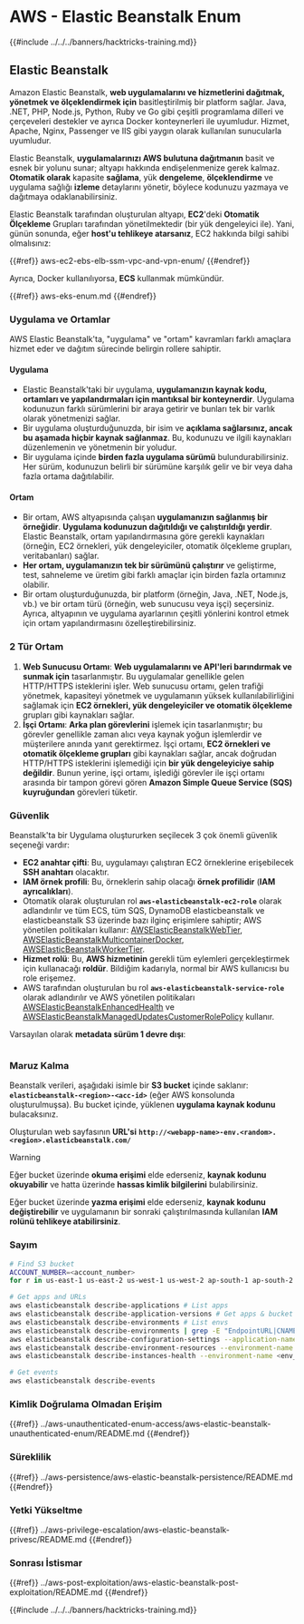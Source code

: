 # AWS - Elastic Beanstalk Enum

{{#include ../../../banners/hacktricks-training.md}}

## Elastic Beanstalk

Amazon Elastic Beanstalk, **web uygulamalarını ve hizmetlerini dağıtmak, yönetmek ve ölçeklendirmek için** basitleştirilmiş bir platform sağlar. Java, .NET, PHP, Node.js, Python, Ruby ve Go gibi çeşitli programlama dilleri ve çerçeveleri destekler ve ayrıca Docker konteynerleri ile uyumludur. Hizmet, Apache, Nginx, Passenger ve IIS gibi yaygın olarak kullanılan sunucularla uyumludur.

Elastic Beanstalk, **uygulamalarınızı AWS bulutuna dağıtmanın** basit ve esnek bir yolunu sunar; altyapı hakkında endişelenmenize gerek kalmaz. **Otomatik olarak** kapasite **sağlama**, yük **dengeleme**, **ölçeklendirme** ve uygulama sağlığı **izleme** detaylarını yönetir, böylece kodunuzu yazmaya ve dağıtmaya odaklanabilirsiniz.

Elastic Beanstalk tarafından oluşturulan altyapı, **EC2**'deki **Otomatik Ölçekleme** Grupları tarafından yönetilmektedir (bir yük dengeleyici ile). Yani, günün sonunda, eğer **host'u tehlikeye atarsanız**, EC2 hakkında bilgi sahibi olmalısınız:

{{#ref}}
aws-ec2-ebs-elb-ssm-vpc-and-vpn-enum/
{{#endref}}

Ayrıca, Docker kullanılıyorsa, **ECS** kullanmak mümkündür.

{{#ref}}
aws-eks-enum.md
{{#endref}}

### Uygulama ve Ortamlar

AWS Elastic Beanstalk'ta, "uygulama" ve "ortam" kavramları farklı amaçlara hizmet eder ve dağıtım sürecinde belirgin rollere sahiptir.

#### Uygulama

- Elastic Beanstalk'taki bir uygulama, **uygulamanızın kaynak kodu, ortamları ve yapılandırmaları için mantıksal bir konteynerdir**. Uygulama kodunuzun farklı sürümlerini bir araya getirir ve bunları tek bir varlık olarak yönetmenizi sağlar.
- Bir uygulama oluşturduğunuzda, bir isim ve **açıklama sağlarsınız, ancak bu aşamada hiçbir kaynak sağlanmaz**. Bu, kodunuzu ve ilgili kaynakları düzenlemenin ve yönetmenin bir yoludur.
- Bir uygulama içinde **birden fazla uygulama sürümü** bulundurabilirsiniz. Her sürüm, kodunuzun belirli bir sürümüne karşılık gelir ve bir veya daha fazla ortama dağıtılabilir.

#### Ortam

- Bir ortam, AWS altyapısında çalışan **uygulamanızın sağlanmış bir örneğidir**. **Uygulama kodunuzun dağıtıldığı ve çalıştırıldığı yerdir**. Elastic Beanstalk, ortam yapılandırmasına göre gerekli kaynakları (örneğin, EC2 örnekleri, yük dengeleyiciler, otomatik ölçekleme grupları, veritabanları) sağlar.
- **Her ortam, uygulamanızın tek bir sürümünü çalıştırır** ve geliştirme, test, sahneleme ve üretim gibi farklı amaçlar için birden fazla ortamınız olabilir.
- Bir ortam oluşturduğunuzda, bir platform (örneğin, Java, .NET, Node.js, vb.) ve bir ortam türü (örneğin, web sunucusu veya işçi) seçersiniz. Ayrıca, altyapının ve uygulama ayarlarının çeşitli yönlerini kontrol etmek için ortam yapılandırmasını özelleştirebilirsiniz.

### 2 Tür Ortam

1. **Web Sunucusu Ortamı**: **Web uygulamalarını ve API'leri barındırmak ve sunmak için** tasarlanmıştır. Bu uygulamalar genellikle gelen HTTP/HTTPS isteklerini işler. Web sunucusu ortamı, gelen trafiği yönetmek, kapasiteyi yönetmek ve uygulamanın yüksek kullanılabilirliğini sağlamak için **EC2 örnekleri, yük dengeleyiciler ve otomatik ölçekleme** grupları gibi kaynakları sağlar.
2. **İşçi Ortamı**: **Arka plan görevlerini** işlemek için tasarlanmıştır; bu görevler genellikle zaman alıcı veya kaynak yoğun işlemlerdir ve müşterilere anında yanıt gerektirmez. İşçi ortamı, **EC2 örnekleri ve otomatik ölçekleme grupları** gibi kaynakları sağlar, ancak doğrudan HTTP/HTTPS isteklerini işlemediği için **bir yük dengeleyiciye sahip değildir**. Bunun yerine, işçi ortamı, işlediği görevler ile işçi ortamı arasında bir tampon görevi gören **Amazon Simple Queue Service (SQS) kuyruğundan** görevleri tüketir.

### Güvenlik

Beanstalk'ta bir Uygulama oluştururken seçilecek 3 çok önemli güvenlik seçeneği vardır:

- **EC2 anahtar çifti**: Bu, uygulamayı çalıştıran EC2 örneklerine erişebilecek **SSH anahtarı** olacaktır.
- **IAM örnek profili**: Bu, örneklerin sahip olacağı **örnek profilidir** (**IAM ayrıcalıkları**).
- Otomatik olarak oluşturulan rol **`aws-elasticbeanstalk-ec2-role`** olarak adlandırılır ve tüm ECS, tüm SQS, DynamoDB elasticbeanstalk ve elasticbeanstalk S3 üzerinde bazı ilginç erişimlere sahiptir; AWS yönetilen politikaları kullanır: [AWSElasticBeanstalkWebTier](https://us-east-1.console.aws.amazon.com/iam/home#/policies/arn:aws:iam::aws:policy/AWSElasticBeanstalkWebTier), [AWSElasticBeanstalkMulticontainerDocker](https://us-east-1.console.aws.amazon.com/iam/home#/policies/arn:aws:iam::aws:policy/AWSElasticBeanstalkMulticontainerDocker), [AWSElasticBeanstalkWorkerTier](https://us-east-1.console.aws.amazon.com/iam/home#/policies/arn:aws:iam::aws:policy/AWSElasticBeanstalkWorkerTier).
- **Hizmet rolü**: Bu, **AWS hizmetinin** gerekli tüm eylemleri gerçekleştirmek için kullanacağı **roldür**. Bildiğim kadarıyla, normal bir AWS kullanıcısı bu role erişemez.
- AWS tarafından oluşturulan bu rol **`aws-elasticbeanstalk-service-role`** olarak adlandırılır ve AWS yönetilen politikaları [AWSElasticBeanstalkEnhancedHealth](https://us-east-1.console.aws.amazon.com/iam/home#/policies/arn:aws:iam::aws:policy/service-role/AWSElasticBeanstalkEnhancedHealth) ve [AWSElasticBeanstalkManagedUpdatesCustomerRolePolicy](https://us-east-1.console.aws.amazon.com/iamv2/home?region=us-east-1#/roles/details/aws-elasticbeanstalk-service-role?section=permissions) kullanır.

Varsayılan olarak **metadata sürüm 1 devre dışı**:

<figure><img src="../../../images/image (103).png" alt=""><figcaption></figcaption></figure>

### Maruz Kalma

Beanstalk verileri, aşağıdaki isimle bir **S3 bucket** içinde saklanır: **`elasticbeanstalk-<region>-<acc-id>`** (eğer AWS konsolunda oluşturulmuşsa). Bu bucket içinde, yüklenen **uygulama kaynak kodunu** bulacaksınız.

Oluşturulan web sayfasının **URL'si** **`http://<webapp-name>-env.<random>.<region>.elasticbeanstalk.com/`**

> [!WARNING]
> Eğer bucket üzerinde **okuma erişimi** elde ederseniz, **kaynak kodunu okuyabilir** ve hatta üzerinde **hassas kimlik bilgilerini** bulabilirsiniz.
>
> Eğer bucket üzerinde **yazma erişimi** elde ederseniz, **kaynak kodunu değiştirebilir** ve uygulamanın bir sonraki çalıştırılmasında kullanılan **IAM rolünü tehlikeye atabilirsiniz**.

### Sayım
```bash
# Find S3 bucket
ACCOUNT_NUMBER=<account_number>
for r in us-east-1 us-east-2 us-west-1 us-west-2 ap-south-1 ap-south-2 ap-northeast-1 ap-northeast-2 ap-northeast-3 ap-southeast-1 ap-southeast-2 ap-southeast-3 ca-central-1 eu-central-1 eu-central-2 eu-west-1 eu-west-2 eu-west-3 eu-north-1 sa-east-1 af-south-1 ap-east-1 eu-south-1 eu-south-2 me-south-1 me-central-1; do aws s3 ls elasticbeanstalk-$r-$ACCOUNT_NUMBER 2>/dev/null && echo "Found in: elasticbeanstalk-$r-$ACCOUNT_NUMBER"; done

# Get apps and URLs
aws elasticbeanstalk describe-applications # List apps
aws elasticbeanstalk describe-application-versions # Get apps & bucket name with source code
aws elasticbeanstalk describe-environments # List envs
aws elasticbeanstalk describe-environments | grep -E "EndpointURL|CNAME"
aws elasticbeanstalk describe-configuration-settings --application-name <app_name> --environment-name <env_name>
aws elasticbeanstalk describe-environment-resources --environment-name <env_name> # Get env info such as SQS used queues
aws elasticbeanstalk describe-instances-health --environment-name <env_name> # Get the instances of an environment

# Get events
aws elasticbeanstalk describe-events
```
### Kimlik Doğrulama Olmadan Erişim

{{#ref}}
../aws-unauthenticated-enum-access/aws-elastic-beanstalk-unauthenticated-enum/README.md
{{#endref}}

### Süreklilik

{{#ref}}
../aws-persistence/aws-elastic-beanstalk-persistence/README.md
{{#endref}}

### Yetki Yükseltme

{{#ref}}
../aws-privilege-escalation/aws-elastic-beanstalk-privesc/README.md
{{#endref}}

### Sonrası İstismar

{{#ref}}
../aws-post-exploitation/aws-elastic-beanstalk-post-exploitation/README.md
{{#endref}}

{{#include ../../../banners/hacktricks-training.md}}
